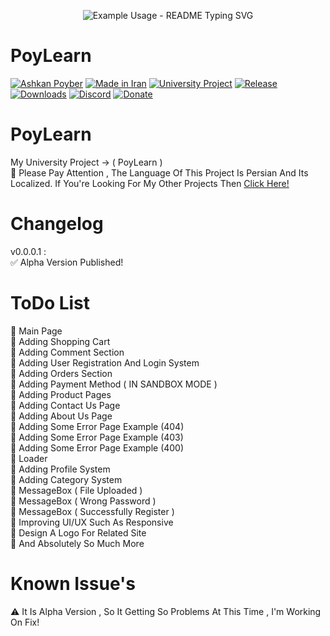 <p align="center">
  <img src="https://readme-typing-svg.demolab.com/?lines=My+Name+Is+Ashkan!;Nice+To+Meet+You!;Have+a+Great+Time!;Thanks+For+Visiting!&font=Fira%20Code&center=true&width=380&height=50&duration=4000&pause=1000" alt="Example Usage - README Typing SVG">
</p>

# PoyLearn
[![Ashkan Poyber](https://img.shields.io/badge/Ashkan-Poyber-e4181c.svg?labelColor=0000ff)](#)
[![Made in Iran](https://img.shields.io/badge/made_in-iran-ffd700.svg?labelColor=0057b7)](https://github.com/AshkanPoyber)
[![University Project](https://img.shields.io/badge/University-Project-e4181c.svg?labelColor=0000ff)](#)
[![Release](https://img.shields.io/github/release/AshkanPoyber/PoyLearn.svg)](https://github.com/AshkanPoyber/PoyLearn/releases)
[![Downloads](https://img.shields.io/github/downloads/AshkanPoyber/PoyLearn/total.svg)](https://github.com/AshkanPoyber/PoyLearn/releases)
[![Discord](https://img.shields.io/discord/796419830819061800?label=discord)](https://discord.gg/yPWu7F7Gxb)
[![Donate](https://img.shields.io/badge/donate-$$$-8a2be2.svg)](#) 


# PoyLearn
My University Project -> ( PoyLearn ) 
<br>
🛑 Please Pay Attention , The Language Of This Project Is Persian And Its Localized. If You're Looking For My Other Projects Then [Click Here!](https://github.com/AshkanPoyber?tab=repositories)

# Changelog
v0.0.0.1 : <br>
✅ Alpha Version Published!
# ToDo List
💢 Main Page
<br>
💢 Adding Shopping Cart
<br>
💢 Adding Comment Section
<br>
💢 Adding User Registration And Login System
<br>
💢 Adding Orders Section
<br>
💢 Adding Payment Method ( IN SANDBOX MODE )
<br>
💢 Adding Product Pages
<br>
💢 Adding Contact Us Page
<br>
💢 Adding About Us Page
<br>
💢 Adding Some Error Page Example (404)
<br>
💢 Adding Some Error Page Example (403)
<br>
💢 Adding Some Error Page Example (400)
<br>
💢 Loader
<br>
💢 Adding Profile System
<br>
💢 Adding Category System
<br>
💢 MessageBox ( File Uploaded )
<br>
💢 MessageBox ( Wrong Password )
<br>
💢 MessageBox ( Successfully Register )
<br>
💢 Improving UI/UX Such As Responsive
<br>
💢 Design A Logo For Related Site
<br>
💢 And Absolutely So Much More

# Known Issue's
⚠ It Is Alpha Version , So It Getting So Problems At This Time , I'm Working On Fix!

